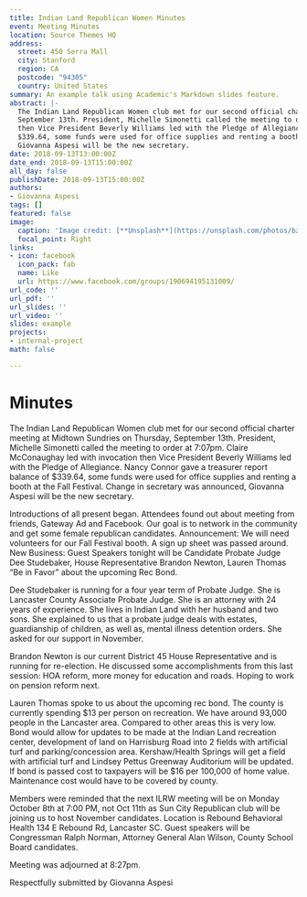 ```yaml
---
title: Indian Land Republican Women Minutes
event: Meeting Minutes
location: Source Themes HQ
address:
  street: 450 Serra Mall
  city: Stanford
  region: CA
  postcode: "94305"
  country: United States
summary: An example talk using Academic's Markdown slides feature.
abstract: |-
  The Indian Land Republican Women club met for our second official charter meeting at Midtown Sundries on Thursday,
  September 13th. President, Michelle Simonetti called the meeting to order at 7:07pm. Claire McConaughay led with invocation
  then Vice President Beverly Williams led with the Pledge of Allegiance. Nancy Connor gave a treasurer report balance of
  $339.64, some funds were used for office supplies and renting a booth at the Fall Festival. Change in secretary was announced,
  Giovanna Aspesi will be the new secretary.
date: 2018-09-13T13:00:00Z
date_end: 2018-09-13T15:00:00Z
all_day: false
publishDate: 2018-09-13T15:00:00Z
authors:
- Giovanna Aspesi
tags: []
featured: false
image:
  caption: 'Image credit: [**Unsplash**](https://unsplash.com/photos/bzdhc5b3Bxs)'
  focal_point: Right
links:
- icon: facebook
  icon_pack: fab
  name: Like
  url: https://www.facebook.com/groups/190694195131009/
url_code: ''
url_pdf: ''
url_slides: ''
url_video: ''
slides: example
projects:
- internal-project
math: false

---
```

# Minutes

The Indian Land Republican Women club met for our second official charter meeting at Midtown Sundries on Thursday,
September 13th. President, Michelle Simonetti called the meeting to order at 7:07pm. Claire McConaughay led with invocation
then Vice President Beverly Williams led with the Pledge of Allegiance. Nancy Connor gave a treasurer report balance of
$339.64, some funds were used for office supplies and renting a booth at the Fall Festival. Change in secretary was announced,
Giovanna Aspesi will be the new secretary.

Introductions of all present began. Attendees found out about meeting from friends, Gateway Ad and Facebook. Our goal is to
network in the community and get some female republican candidates.
Announcement: We will need volunteers for our Fall Festival booth. A sign up sheet was passed around.
New Business: Guest Speakers tonight will be Candidate Probate Judge Dee Studebaker, House Representative Brandon
Newton, Lauren Thomas “Be in Favor” about the upcoming Rec Bond.

Dee Studebaker is running for a four year term of Probate Judge. She is Lancaster County Associate Probate Judge. She is an
attorney with 24 years of experience. She lives in Indian Land with her husband and two sons. She explained to us that a
probate judge deals with estates, guardianship of children, as well as, mental illness detention orders. She asked for our support
in November.

Brandon Newton is our current District 45 House Representative and is running for re-election. He discussed
some accomplishments from this last session: HOA reform, more money for education and roads. Hoping to work on pension
reform next.

Lauren Thomas spoke to us about the upcoming rec bond. The county is currently spending $13 per person on recreation. We
have around 93,000 people in the Lancaster area. Compared to other areas this is very low. Bond would allow for updates to be
made at the Indian Land recreation center, development of land on Harrisburg Road into 2 fields with artificial turf and
parking/concession area. Kershaw/Health Springs will get a field with artificial turf and Lindsey Pettus Greenway Auditorium will
be updated. If bond is passed cost to taxpayers will be $16 per 100,000 of home value. Maintenance cost would have to be
covered by county.

Members were reminded that the next ILRW meeting will be on Monday October 8th at 7:00 PM, not Oct 11th as Sun City
Republican club will be joining us to host November candidates. Location is Rebound Behavioral Health 134 E Rebound Rd,
Lancaster SC. Guest speakers will be Congressman Ralph Norman, Attorney General Alan Wilson, County School Board
candidates.

Meeting was adjourned at 8:27pm.

Respectfully submitted by Giovanna Aspesi